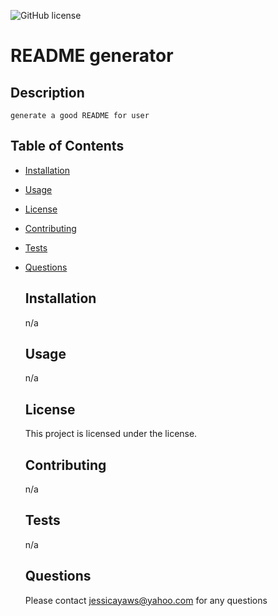 ![GitHub license](https://img.shields.io/badge/license--blue.svg)
  # README generator

  ## Description
    generate a good README for user

  ## Table of Contents
* [Installation](#installation)  
* [Usage](#usage)
* [License](#license)
* [Contributing](#contributing)
* [Tests](#tests)
* [Questions](#questions)

  ## Installation
    n/a

  ## Usage
    n/a

    

  ## License
    This project is licensed under the
   license.

  ## Contributing
    n/a

  ## Tests
    n/a

  ## Questions
    Please contact jessicayaws@yahoo.com for any questions

  
    


